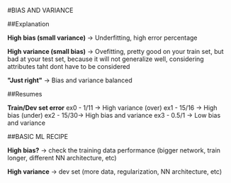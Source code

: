 #BIAS AND VARIANCE


##Explanation

**High bias (small variance)** -> Underfitting, high error percentage

**High variance (small bias)** -> Ovefitting, pretty good on your train set, but bad at your test set, because it will not generalize well, considering attributes taht dont have to be considered

**"Just right"** -> Bias and variance balanced 

##Resumes

**Train/Dev set error**
ex0 - 1/11 -> High variance (over)
ex1 - 15/16 -> High bias (under)
ex2 - 15/30-> High bias and variance
ex3 - 0.5/1 -> Low bias and variance



##BASIC ML RECIPE

**High bias?** -> check the training data performance (bigger network, train longer, different NN architecture, etc)

**High variance** -> dev set (more data, regularization, NN architecture, etc)








